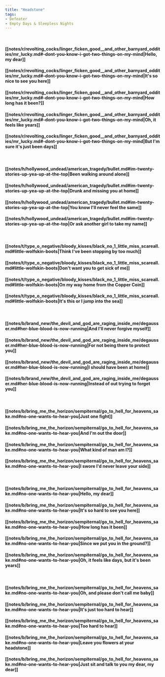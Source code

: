 ```yaml
---
title: "Headstone"
tags:
- Defeater
- Empty Days & Sleepless Nights
---
```

&nbsp;
#### [[notes/r/revolting_cocks/linger_ficken_good__and_other_barnyard_oddities/mr_lucky.md#-dont-you-know-i-got-two-things-on-my-mind|Hello, my dear]]
#### [[notes/r/revolting_cocks/linger_ficken_good__and_other_barnyard_oddities/mr_lucky.md#-dont-you-know-i-got-two-things-on-my-mind|It's so nice to see you here]]
#### [[notes/r/revolting_cocks/linger_ficken_good__and_other_barnyard_oddities/mr_lucky.md#-dont-you-know-i-got-two-things-on-my-mind|How long has it been?]]
#### [[notes/r/revolting_cocks/linger_ficken_good__and_other_barnyard_oddities/mr_lucky.md#-dont-you-know-i-got-two-things-on-my-mind|Oh, it feels like years]]
#### [[notes/r/revolting_cocks/linger_ficken_good__and_other_barnyard_oddities/mr_lucky.md#-dont-you-know-i-got-two-things-on-my-mind|But I'm sure it's just been days]]
&nbsp;
#### [[notes/h/hollywood_undead/american_tragedy/bullet.md#im-twenty-stories-up-yea-up-at-the-top|Been walking around alone]]
#### [[notes/h/hollywood_undead/american_tragedy/bullet.md#im-twenty-stories-up-yea-up-at-the-top|Drunk and missing you at home]]
#### [[notes/h/hollywood_undead/american_tragedy/bullet.md#im-twenty-stories-up-yea-up-at-the-top|You know I'll never feel the same]]
#### [[notes/h/hollywood_undead/american_tragedy/bullet.md#im-twenty-stories-up-yea-up-at-the-top|Or ask another girl to take my name]]
&nbsp;
#### [[notes/t/type_o_negative/bloody_kisses/black_no_1_little_miss_scareall.md#little-wolfskin-boots|Think I've been stopping by too much]]
#### [[notes/t/type_o_negative/bloody_kisses/black_no_1_little_miss_scareall.md#little-wolfskin-boots|Don't want you to get sick of me]]
#### [[notes/t/type_o_negative/bloody_kisses/black_no_1_little_miss_scareall.md#little-wolfskin-boots|On my way home from the Copper Coin]]
#### [[notes/t/type_o_negative/bloody_kisses/black_no_1_little_miss_scareall.md#little-wolfskin-boots|It's this or I jump into the sea]]
&nbsp;
#### [[notes/b/brand_new/the_devil_and_god_are_raging_inside_me/degausser.md#her-blue-blood-is-now-running|And I'll never forgive myself]]
#### [[notes/b/brand_new/the_devil_and_god_are_raging_inside_me/degausser.md#her-blue-blood-is-now-running|For not being there to protect you]]
#### [[notes/b/brand_new/the_devil_and_god_are_raging_inside_me/degausser.md#her-blue-blood-is-now-running|I should have been at home]]
#### [[notes/b/brand_new/the_devil_and_god_are_raging_inside_me/degausser.md#her-blue-blood-is-now-running|Instead of out trying to forget you]]
&nbsp;
#### [[notes/b/bring_me_the_horizon/sempiternal/go_to_hell_for_heavens_sake.md#no-one-wants-to-hear-you|Just one fight]]
#### [[notes/b/bring_me_the_horizon/sempiternal/go_to_hell_for_heavens_sake.md#no-one-wants-to-hear-you|And I'm out the door]]
#### [[notes/b/bring_me_the_horizon/sempiternal/go_to_hell_for_heavens_sake.md#no-one-wants-to-hear-you|What kind of man am I?]]
#### [[notes/b/bring_me_the_horizon/sempiternal/go_to_hell_for_heavens_sake.md#no-one-wants-to-hear-you|I swore I'd never leave your side]]
&nbsp;
#### [[notes/b/bring_me_the_horizon/sempiternal/go_to_hell_for_heavens_sake.md#no-one-wants-to-hear-you|Hello, my dear]]
#### [[notes/b/bring_me_the_horizon/sempiternal/go_to_hell_for_heavens_sake.md#no-one-wants-to-hear-you|It's so hard to see you here]]
#### [[notes/b/bring_me_the_horizon/sempiternal/go_to_hell_for_heavens_sake.md#no-one-wants-to-hear-you|How long has it been]]
#### [[notes/b/bring_me_the_horizon/sempiternal/go_to_hell_for_heavens_sake.md#no-one-wants-to-hear-you|Since we put you in the ground?]]
#### [[notes/b/bring_me_the_horizon/sempiternal/go_to_hell_for_heavens_sake.md#no-one-wants-to-hear-you|Oh, it feels like days, but it's been years]]
&nbsp;
#### [[notes/b/bring_me_the_horizon/sempiternal/go_to_hell_for_heavens_sake.md#no-one-wants-to-hear-you|Oh, and please don't call me baby]]
#### [[notes/b/bring_me_the_horizon/sempiternal/go_to_hell_for_heavens_sake.md#no-one-wants-to-hear-you|It's just too hard to hear]]
#### [[notes/b/bring_me_the_horizon/sempiternal/go_to_hell_for_heavens_sake.md#no-one-wants-to-hear-you|Too hard to hear]]
#### [[notes/b/bring_me_the_horizon/sempiternal/go_to_hell_for_heavens_sake.md#no-one-wants-to-hear-you|Leave you flowers at your headstone]]
#### [[notes/b/bring_me_the_horizon/sempiternal/go_to_hell_for_heavens_sake.md#no-one-wants-to-hear-you|Just sit and talk to you my dear, my dear]]
